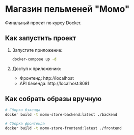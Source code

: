 # Магазин пельменей "Момо"

Финальный проект по курсу Docker.

## Как запустить проект

1. Запустите приложение:
   ```bash
   docker-compose up -d
   ```

2. Доступ к приложению:
   - Фронтенд: http://localhost
   - API бэкенда: http://localhost:8081

## Как собрать образы вручную

```bash
# Сборка бэкенда
docker build -t momo-store-backend:latest ./backend

# Сборка фронтенда
docker build -t momo-store-frontend:latest ./frontend
```
